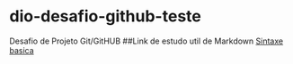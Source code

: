 # dio-desafio-github-teste
Desafio de Projeto Git/GitHUB
##Link de estudo util de Markdown
[Sintaxe basica](https://www.markdownguide.org/basic-syntax/)
